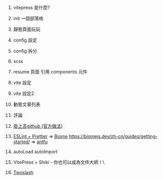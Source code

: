 
1. vitepress 是什麼?
2. init 一個部落格
3. 靜態頁面玩玩
4. config 設定
5. config 拆分
6. scss

6. resume 頁面 引用 components 元件
7. vite 設定
8. vite 設定2
9. 動態文章列表
10. 評論

11. [掛上去github (官方做法)](https://docs.github.com/zh/pages/getting-started-with-github-pages/creating-a-github-pages-site)
12. [ESLint + Prettier](https://marketplace.visualstudio.com/items?itemName=rvest.vs-code-prettier-eslint) => [Biome](https://antfu.me/posts/why-not-prettier-zh) https://biomejs.dev/zh-cn/guides/getting-started/
=> [antfu](https://github.com/antfu/eslint-plugin-format)
13. autoLoad autoImport
14. VitePress + Shiki - 你也可以成為文件大師！\
15. [Twoslash](https://hackmd.io/@R5nQ-zW1Q_aYM8gKaeHg3w/HkROswSTT?utm_source=preview-mode&utm_medium=rec)